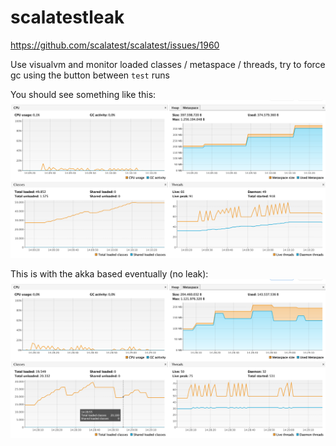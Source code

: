 # scalatestleak
https://github.com/scalatest/scalatest/issues/1960

Use visualvm and monitor loaded classes / metaspace / threads, try to force gc using the button between `test` runs

You should see something like this:
![img.png](img.png)

This is with the akka based eventually (no leak):
![img_1.png](img_1.png)